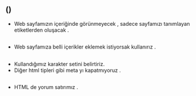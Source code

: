 ## (<head></head>)
* Web sayfamızın içeriğinde görünmeyecek , sadece sayfamızı tanımlayan etiketlerden oluşacak .

## <body></body>
* Web sayfamıza belli içerikler eklemek istiyorsak kullanırız .

## <meta>
* Kullandığımız karakter setini belirtiriz.
* Diğer html tipleri gibi meta yı kapatmıyoruz .

## <!-- -->
* HTML de yorum satırımız .